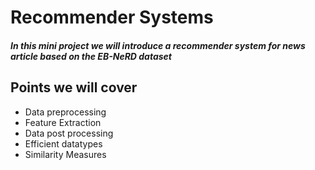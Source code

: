 # Recommender Systems
##### In this mini project we will introduce a recommender system for news article based on the EB-NeRD dataset

## Points we will cover
- Data preprocessing
- Feature Extraction
- Data post processing
- Efficient datatypes
- Similarity Measures
